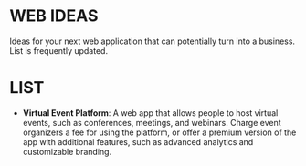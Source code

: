 # WEB IDEAS
Ideas for your next web application that can potentially turn into a business. List is frequently updated.

# LIST
- **Virtual Event Platform**: A web app that allows people to host virtual events, such as conferences, meetings, and webinars. Charge event organizers a fee for using the platform, or offer a premium version of the app with additional features, such as advanced analytics and customizable branding.
